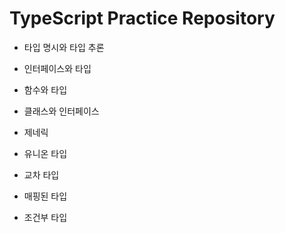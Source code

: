 # TypeScript Practice Repository

- 타입 명시와 타입 추론
- 인터페이스와 타입
- 함수와 타입
- 클래스와 인터페이스
- 제네릭

- 유니온 타입
- 교차 타입
- 매핑된 타입
- 조건부 타입